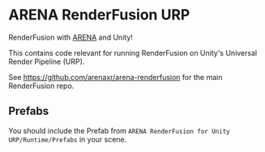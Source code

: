 # ARENA RenderFusion URP

RenderFusion with [ARENA](https://arenaxr.org/) and Unity!

This contains code relevant for running RenderFusion on Unity's Universal Render Pipeline (URP).

See https://github.com/arenaxr/arena-renderfusion for the main RenderFusion repo.

## Prefabs

You should include the Prefab from `ARENA RenderFusion for Unity URP/Runtime/Prefabs` in your scene.
